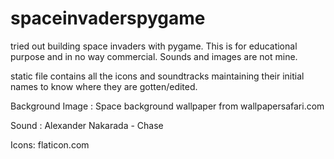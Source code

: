 # spaceinvaderspygame
tried out building space invaders with pygame. 
This is for educational purpose and in no way commercial. Sounds and images are not mine. 

static file contains all the icons and soundtracks maintaining their initial names to know where they are gotten/edited. 

Background Image : Space background wallpaper from wallpapersafari.com

Sound : Alexander Nakarada - Chase

Icons: flaticon.com

